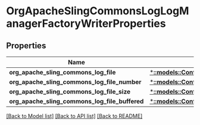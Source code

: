 # OrgApacheSlingCommonsLogLogManagerFactoryWriterProperties

## Properties
Name | Type | Description | Notes
------------ | ------------- | ------------- | -------------
**org_apache_sling_commons_log_file** | [***::models::ConfigNodePropertyString**](configNodePropertyString.md) |  | [optional] 
**org_apache_sling_commons_log_file_number** | [***::models::ConfigNodePropertyInteger**](configNodePropertyInteger.md) |  | [optional] 
**org_apache_sling_commons_log_file_size** | [***::models::ConfigNodePropertyString**](configNodePropertyString.md) |  | [optional] 
**org_apache_sling_commons_log_file_buffered** | [***::models::ConfigNodePropertyBoolean**](configNodePropertyBoolean.md) |  | [optional] 

[[Back to Model list]](../README.md#documentation-for-models) [[Back to API list]](../README.md#documentation-for-api-endpoints) [[Back to README]](../README.md)


